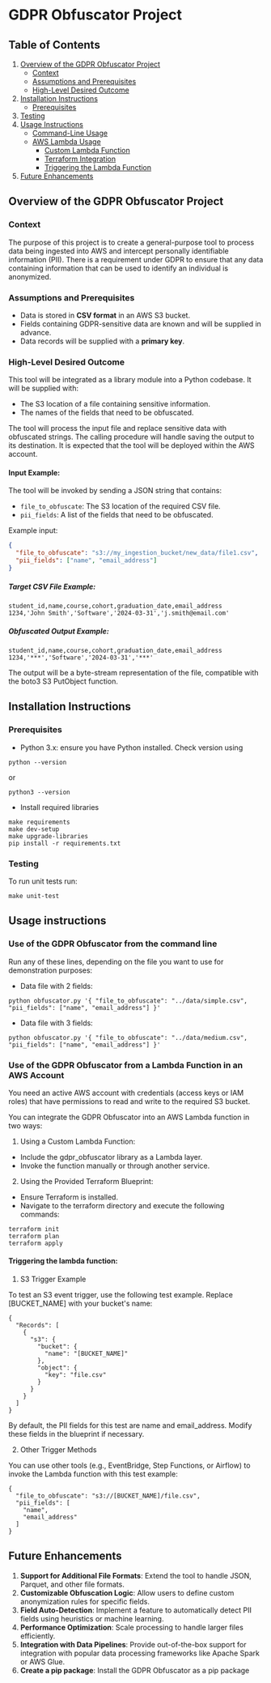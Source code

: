 # GDPR Obfuscator Project


## Table of Contents
1. [Overview of the GDPR Obfuscator Project](#overview-of-the-gdpr-obfuscator-project)
   - [Context](#context)
   - [Assumptions and Prerequisites](#assumptions-and-prerequisites)
   - [High-Level Desired Outcome](#high-level-desired-outcome)
2. [Installation Instructions](#installation-instructions)
   - [Prerequisites](#prerequisites)
3. [Testing](#testing)
4. [Usage Instructions](#usage-instructions)
   - [Command-Line Usage](#use-of-the-gdpr-obfuscator-from-the-command-line)
   - [AWS Lambda Usage](#use-of-the-gdpr-obfuscator-from-a-lambda-function-in-an-aws-account)
     - [Custom Lambda Function](#using-a-custom-lambda-function)
     - [Terraform Integration](#using-the-provided-terraform-blueprint)
     - [Triggering the Lambda Function](#triggering-the-lambda-function)
5. [Future Enhancements](#future-enhancements)


## Overview of the GDPR Obfuscator Project
### Context

The purpose of this project is to create a general-purpose tool to process data being ingested into AWS and intercept personally identifiable information (PII). 
There is a requirement under GDPR to ensure that any data containing information that can be used to identify an individual is anonymized.

### Assumptions and Prerequisites

- Data is stored in **CSV format** in an AWS S3 bucket.
- Fields containing GDPR-sensitive data are known and will be supplied in advance.
- Data records will be supplied with a **primary key**.

### High-Level Desired Outcome

This tool will be integrated as a library module into a Python codebase. It will be supplied with:

- The S3 location of a file containing sensitive information.
- The names of the fields that need to be obfuscated.

The tool will process the input file and replace sensitive data with obfuscated strings.
The calling procedure will handle saving the output to its destination.
It is expected that the tool will be deployed within the AWS account.

#### Input Example:
The tool will be invoked by sending a JSON string that contains:
- `file_to_obfuscate`: The S3 location of the required CSV file.
- `pii_fields`: A list of the fields that need to be obfuscated.

Example input:
```json
{
  "file_to_obfuscate": "s3://my_ingestion_bucket/new_data/file1.csv",
  "pii_fields": ["name", "email_address"]
}
```

##### Target CSV File Example:

```
student_id,name,course,cohort,graduation_date,email_address
1234,'John Smith','Software','2024-03-31','j.smith@email.com'
```

##### Obfuscated Output Example:

```
student_id,name,course,cohort,graduation_date,email_address
1234,'***','Software','2024-03-31','***'
```

The output will be a byte-stream representation of the file, compatible with the boto3 S3 PutObject function.


## Installation Instructions

### Prerequisites

- Python 3.x: ensure you have Python installed. Check version using

```
python --version 
```

or

```
python3 --version 
```

- Install required libraries
```
make requirements
make dev-setup
make upgrade-libraries
pip install -r requirements.txt
```

### Testing

To run unit tests run:
```
make unit-test
```

## Usage instructions

### Use of the GDPR Obfuscator from the command line

Run any of these lines, depending on the file you want to use for demonstration purposes:

- Data file with 2 fields:
```
python obfuscator.py '{ "file_to_obfuscate": "../data/simple.csv", "pii_fields": ["name", "email_address"] }'
```

- Data file with 3 fields:
```
python obfuscator.py '{ "file_to_obfuscate": "../data/medium.csv", "pii_fields": ["name", "email_address"] }'
```


### Use of the GDPR Obfuscator from a Lambda Function in an AWS Account

You need an active AWS account with credentials (access keys or IAM roles) that have permissions to read and write to the required S3 bucket.

You can integrate the GDPR Obfuscator into an AWS Lambda function in two ways:

1. Using a Custom Lambda Function:
- Include the gdpr_obfuscator library as a Lambda layer.
- Invoke the function manually or through another service.

2. Using the Provided Terraform Blueprint:
- Ensure Terraform is installed.
- Navigate to the terraform directory and execute the following commands:

```
terraform init
terraform plan
terraform apply
```

#### Triggering the lambda function:

1. S3 Trigger Example

To test an S3 event trigger, use the following test example. Replace [BUCKET_NAME] with your bucket's name:
```
{
  "Records": [
    {
      "s3": {
        "bucket": {
          "name": "[BUCKET_NAME]"
        },
        "object": {
          "key": "file.csv"
        }
      }
    }
  ]
}
```

By default, the PII fields for this test are name and email_address.
Modify these fields in the blueprint if necessary.


2. Other Trigger Methods

You can use other tools (e.g., EventBridge, Step Functions, or Airflow) to invoke the Lambda function with this test example:

```
{
  "file_to_obfuscate": "s3://[BUCKET_NAME]/file.csv",
  "pii_fields": [
    "name",
    "email_address"
  ]
}
```

## Future Enhancements

1. **Support for Additional File Formats**: Extend the tool to handle JSON, Parquet, and other file formats.
2. **Customizable Obfuscation Logic**: Allow users to define custom anonymization rules for specific fields.
3. **Field Auto-Detection**: Implement a feature to automatically detect PII fields using heuristics or machine learning.
4. **Performance Optimization**: Scale processing to handle larger files efficiently.
5. **Integration with Data Pipelines**: Provide out-of-the-box support for integration with popular data processing frameworks like Apache Spark or AWS Glue.
6. **Create a pip package**: Install the GDPR Obfuscator as a pip package
